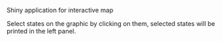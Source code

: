 Shiny application for interactive map 

Select states on the graphic by clicking on them, selected states will be printed 
in the left panel.

